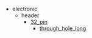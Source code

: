 * electronic
  * header
    * [32_pin](electronic/header/32_pin)
      * [through_hole_long](electronic/header/32_pin/through_hole_long)
